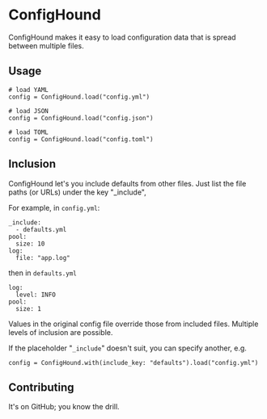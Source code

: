 # ConfigHound

ConfigHound makes it easy to load configuration data that is
spread between multiple files.

## Usage

    # load YAML
    config = ConfigHound.load("config.yml")

    # load JSON
    config = ConfigHound.load("config.json")

    # load TOML
    config = ConfigHound.load("config.toml")

## Inclusion

ConfigHound let's you include defaults from other files.
Just list the file paths (or URLs) under the key "_include",

For example, in `config.yml`:

    _include:
      - defaults.yml
    pool:
      size: 10
    log:
      file: "app.log"

then in `defaults.yml`

    log:
      level: INFO
    pool:
      size: 1

Values in the original config file override those from included files.
Multiple levels of inclusion are possible.

If the placeholder "`_include`" doesn't suit, you can specify
another, e.g.

    config = ConfigHound.with(include_key: "defaults").load("config.yml")

## Contributing

It's on GitHub; you know the drill.

